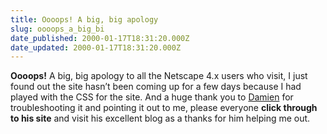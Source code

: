 ```yaml
---
title: Oooops! A big, big apology
slug: oooops_a_big_bi
date_published: 2000-01-17T18:31:20.000Z
date_updated: 2000-01-17T18:31:20.000Z
---
```


**Oooops!** A big, big apology to all the Netscape 4.x users who visit, I just found out the site hasn’t been coming up for a few days because I had played with the CSS for the site. And a huge thank you to [Damien](http://www.mrbarrett.com) for troubleshooting it and pointing it out to me, please everyone **click through to his site** and visit his excellent blog as a thanks for him helping me out.
